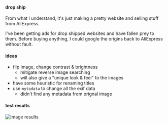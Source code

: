 #### drop ship
From what I understand, it's just making a pretty website and selling stuff from AliExpress.

I've been getting ads for drop shipped websites and have fallen prey to them. Before buying anything, I could google the origins back to AliExpress without fault.

#### ideas
- flip image, change contrast & brightness
    - mitigate reverse image searching
    - will also give a "unique look & feel" to the images
- have some heuristic for renaming titles
- use `mytadata` to change all the exif data
    - didn't find any metadata from orignal image

#### test results
![image results](https://cdn.discordapp.com/attachments/487260107244044319/686964633705512960/Artboard.png)
